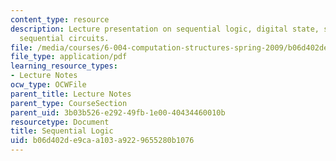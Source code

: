 ```yaml
---
content_type: resource
description: Lecture presentation on sequential logic, digital state, storage, and
  sequential circuits.
file: /media/courses/6-004-computation-structures-spring-2009/b06d402de9caa103a9229655280b1076_MIT6_004s09_lec05.pdf
file_type: application/pdf
learning_resource_types:
- Lecture Notes
ocw_type: OCWFile
parent_title: Lecture Notes
parent_type: CourseSection
parent_uid: 3b03b526-e292-49fb-1e00-40434460010b
resourcetype: Document
title: Sequential Logic
uid: b06d402d-e9ca-a103-a922-9655280b1076
---
```

